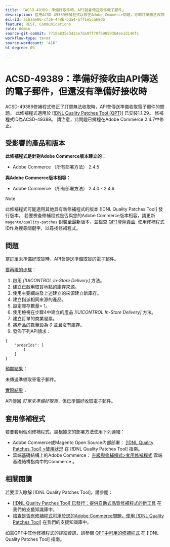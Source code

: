 ```yaml
---
title: 「ACSD-49389：準備好取件時，API就會傳送取件電子郵件」
description: 套用ACSD-49389修補程式以修正Adobe Commerce問題，亦即訂單無法收取時，API會傳送已準備好收取的電子郵件。
exl-id: a1baae06-cf36-448b-bda4-aff1e5ca68db
feature: REST, Communications
role: Admin
source-git-commit: 7718a835e343ae7da9ff79f690503b4ee1d140fc
workflow-type: tm+mt
source-wordcount: '416'
ht-degree: 0%

---
```


# ACSD-49389：準備好接收由API傳送的電子郵件，但還沒有準備好接收時

ACSD-49389修補程式修正了訂單無法收取時，API會傳送準備收取電子郵件的問題。 此修補程式適用於 [[!DNL Quality Patches Tool (QPT)]](/help/announcements/adobe-commerce-announcements/magento-quality-patches-released-new-tool-to-self-serve-quality-patches.md) 已安裝1.1.29。 修補程式ID為ACSD-49389。 請注意，此問題已排程在Adobe Commerce 2.4.7中修正。

## 受影響的產品和版本

**此修補程式是針對Adobe Commerce版本建立的：**

* Adobe Commerce （所有部署方法） 2.4.5

**與Adobe Commerce版本相容：**

* Adobe Commerce （所有部署方法） 2.4.0 - 2.4.6

>[!NOTE]
>
>此修補程式可能適用其他具有新修補程式的版本 [!DNL Quality Patches Tool] 發行版本。 若要檢查修補程式是否與您的Adobe Commerce版本相容，請更新 `magento/quality-patches` 封裝至最新版本，並檢查 [QPT登陸頁面](https://experienceleague.adobe.com/tools/commerce-quality-patches/index.html). 使用修補程式ID作為搜尋關鍵字，以尋找修補程式。

## 問題

當訂單未準備好取貨時，API會傳送準備取貨的電子郵件。

<u>要再現的步驟</u>：

1. 啟用 *[!UICONTROL In-Store Delivery]* 方法。
1. 建立已啟用取貨地點的庫存來源。
1. 使用主要網站及上述建立的來源建立新庫存。
1. 建立指派相同來源的產品。
1. 設定庫存數量= 1。
1. 使用檢視在步驟4中建立的產品 *[!UICONTROL In-Store Delivery]* 方法。
1. 建立訂單的商業發票。
1. 將產品的數量設為 *0* 並且沒有庫存。
1. 發佈下列API請求：

```
{
    "orderIds": [
        1
    ]
}
```

<u>預期結果</u>：

未傳送準備取車電子郵件。

<u>實際結果</u>：

API傳回 *訂單未準備好取貨*，但已準備好收取電子郵件。

## 套用修補程式

若要套用個別修補程式，請根據您的部署方法使用下列連結：

* Adobe Commerce或Magento Open Source內部部署： [[!DNL Quality Patches Tool] >使用狀況](https://experienceleague.adobe.com/docs/commerce-operations/tools/quality-patches-tool/usage.html) 在 [!DNL Quality Patches Tool] 指南。
* 雲端基礎結構上的Adobe Commerce： [升級與修補程式>套用修補程式](https://experienceleague.adobe.com/docs/commerce-cloud-service/user-guide/develop/upgrade/apply-patches.html) 雲端基礎結構指南中的Commerce 。

## 相關閱讀

若要深入瞭解 [!DNL Quality Patches Tool]，請參閱：

* [[!DNL Quality Patches Tool] 已發行：提供自助式品質修補程式的新工具](/help/announcements/adobe-commerce-announcements/magento-quality-patches-released-new-tool-to-self-serve-quality-patches.md) 在我們的支援知識庫中。
* [檢查是否有修補程式可用於您的Adobe Commerce問題，使用 [!DNL Quality Patches Tool]](/help/support-tools/patches-available-in-qpt-tool/check-patch-for-magento-issue-with-magento-quality-patches.md) 在我們的支援知識庫中。

如需QPT中其他修補程式的詳細資訊，請參閱 [QPT中可用的修補程式](https://experienceleague.adobe.com/tools/commerce-quality-patches/index.html) 在 [!DNL Quality Patches Tool] 指南。
